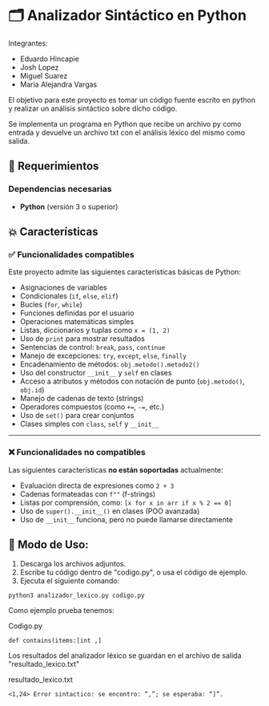 # 🗂️ Analizador Sintáctico en Python

Integrantes:

- Eduardo Hincapie 
- Josh Lopez 
- Miguel Suarez 
- Maria Alejandra Vargas

El objetivo para este proyecto es tomar un código fuente escrito en python y realizar un análisis sintáctico sobre dicho código. 

Se implementa un programa en Python que recibe un archivo py como entrada y devuelve un archivo txt con el análisis léxico del mismo como salida.

## 🧷 Requerimientos

### Dependencias necesarias

- **Python** (versión 3 o superior)

## 💥 Características

### ✅ Funcionalidades compatibles

Este proyecto admite las siguientes características básicas de Python:

* Asignaciones de variables
* Condicionales (`if`, `else`, `elif`)
* Bucles (`for`, `while`)
* Funciones definidas por el usuario
* Operaciones matemáticas simples
* Listas, diccionarios y tuplas como `x = (1, 2)`
* Uso de `print` para mostrar resultados
* Sentencias de control: `break`, `pass`, `continue`
* Manejo de excepciones: `try`, `except`, `else`, `finally`
* Encadenamiento de métodos: `obj.metodo().metodo2()`
* Uso del constructor `__init__` y `self` en clases
* Acceso a atributos y métodos con notación de punto (`obj.metodo()`, `obj.id`)
* Manejo de cadenas de texto (strings)
* Operadores compuestos (como `+=`, `-=`, etc.)
* Uso de `set()` para crear conjuntos
* Clases simples con `class`, `self` y `__init__`

---

### ❌ Funcionalidades no compatibles

Las siguientes características **no están soportadas** actualmente:

* Evaluación directa de expresiones como `2 + 3`
* Cadenas formateadas con `f""` (f-strings)
* Listas por comprensión, como: `[x for x in arr if x % 2 == 0]`
* Uso de `super().__init__()` en clases (POO avanzada)
* Uso de `__init__` funciona, pero no puede llamarse directamente


## 👾 Modo de Uso:
1. Descarga los archivos adjuntos.
2. Escribe tu código dentro de "codigo.py", o usa el código de ejemplo.
3. Ejecuta el siguiente comando:

```
python3 analizador_lexico.py codigo.py
```

Como ejemplo prueba tenemos:

Codigo.py
```
def contains(items:[int ,]
```

Los resultados del analizador léxico se guardan en el archivo de salida "resultado_lexico.txt"

resultado_lexico.txt
```
<1,24> Error sintactico: se encontro: “,”; se esperaba: “]”.
```
